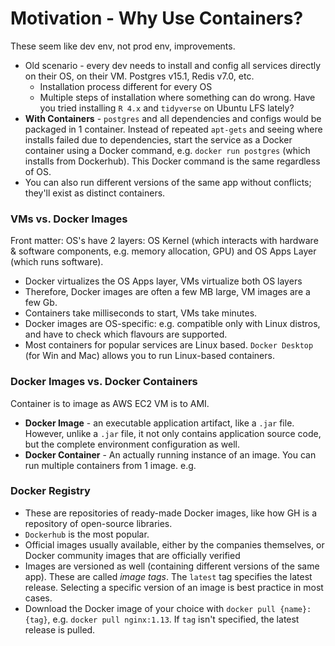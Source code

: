 # Motivation - Why Use Containers?
These seem like dev env, not prod env, improvements. 
* Old scenario - every dev needs to install and config all services directly on their OS, on their VM. Postgres v15.1, Redis v7.0, etc. 
	* Installation process different for every OS
	* Multiple steps of installation where something can do wrong. Have you tried installing `R 4.x` and `tidyverse` on Ubuntu LFS lately?
* **With Containers** - `postgres` and all dependencies and configs would be packaged in 1 container. Instead of repeated `apt-gets` and seeing where installs failed due to dependencies, start the service as a Docker container using a Docker command, e.g. `docker run postgres` (which installs from Dockerhub). This Docker command is the same regardless of OS.  
* You can also run different versions of the same app without conflicts; they'll exist as distinct containers. 
### VMs vs. Docker Images
Front matter: OS's have 2 layers: OS Kernel (which interacts with hardware & software components, e.g. memory allocation, GPU) and OS Apps Layer (which runs software). 
* Docker virtualizes the OS Apps layer, VMs virtualize both OS layers
* Therefore, Docker images are often a few MB large, VM images are a few Gb. 
* Containers take milliseconds to start, VMs take minutes. 
* Docker images are OS-specific: e.g. compatible only with Linux distros, and have to check which flavours are supported. 
* Most containers for popular services are Linux based. `Docker Desktop` (for Win and Mac) allows you to run Linux-based containers. 

### Docker Images vs. Docker Containers
Container is to image as AWS EC2 VM is to AMI. 
* **Docker Image** - an executable application artifact, like a `.jar` file. However, unlike a `.jar` file, it not only contains application source code, but the complete environment configuration as well. 
* **Docker Container** - An actually running instance of an image. You can run multiple containers from 1 image. e.g. 

### Docker Registry
* These are repositories of ready-made Docker images, like how GH is a repository of open-source libraries. 
* `Dockerhub` is the most popular.
* Official images usually available, either by the companies themselves, or Docker community images that are officially verified
* Images are versioned as well (containing different versions of the same app). These are called *image tags*. The `latest` tag specifies the latest release. Selecting a specific version of an image is best practice in most cases. 
* Download the Docker image of your choice with `docker pull {name}:{tag}`, e.g. `docker pull nginx:1.13`. If `tag` isn't specified, the latest release is pulled. 

